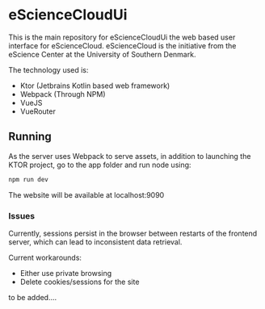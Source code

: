 # eScienceCloudUi

This is the main repository for eScienceCloudUi the web based user interface for eScienceCloud.
eScienceCloud is the initiative from the eScience Center at the University of Southern Denmark.

The technology used is:

- Ktor (Jetbrains Kotlin based web framework)
- Webpack (Through NPM)
- VueJS
- VueRouter

## Running

As the server uses Webpack to serve assets, in addition to launching the KTOR project, go to the app folder and run node using:

```javascript
npm run dev
```

The website will be available at localhost:9090

### Issues

Currently, sessions persist in the browser between restarts of the frontend server, which can lead to inconsistent data retrieval.

Current workarounds:
- Either use private browsing
- Delete cookies/sessions for the site

to be added....
